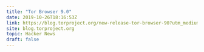 ```yaml
---
title: "Tor Browser 9.0"
date: 2019-10-26T18:16:53Z
link: https://blog.torproject.org/new-release-tor-browser-90?utm_medium=RSS&utm_source=hune
site: blog.torproject.org
topic: Hacker News
draft: false
---
```

